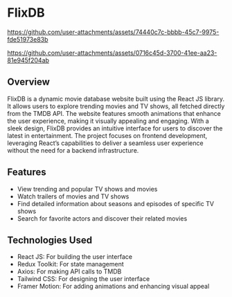 # FlixDB

https://github.com/user-attachments/assets/74440c7c-bbbb-45c7-9975-fde51973e83b

https://github.com/user-attachments/assets/0716c45d-3700-41ee-aa23-81e945f204ab




## Overview

FlixDB is a dynamic movie database website built using the React JS library. It allows users to explore trending movies and TV shows, all fetched directly from the TMDB API. The website features smooth animations that enhance the user experience, making it visually appealing and engaging. With a sleek design, FlixDB provides an intuitive interface for users to discover the latest in entertainment. The project focuses on frontend development, leveraging React’s capabilities to deliver a seamless user experience without the need for a backend infrastructure.

## Features

- View trending and popular TV shows and movies
- Watch trailers of movies and TV shows
- Find detailed information about seasons and episodes of specific TV shows
- Search for favorite actors and discover their related movies

## Technologies Used

- React JS: For building the user interface
- Redux Toolkit: For state management
- Axios: For making API calls to TMDB
- Tailwind CSS: For designing the user interface
- Framer Motion: For adding animations and enhancing visual appeal
